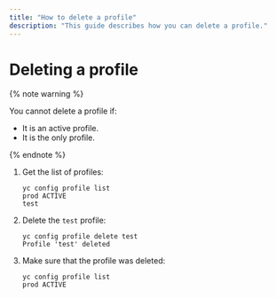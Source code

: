 ```yaml
---
title: "How to delete a profile"
description: "This guide describes how you can delete a profile."
---
```


# Deleting a profile

{% note warning %}

You cannot delete a profile if:
- It is an active profile.
- It is the only profile.

{% endnote %}

1. Get the list of profiles:

   ```
   yc config profile list
   prod ACTIVE
   test
   ```
1. Delete the `test` profile:
   ```
   yc config profile delete test
   Profile 'test' deleted
   ```
1. Make sure that the profile was deleted:
   ```
   yc config profile list
   prod ACTIVE
   ```
